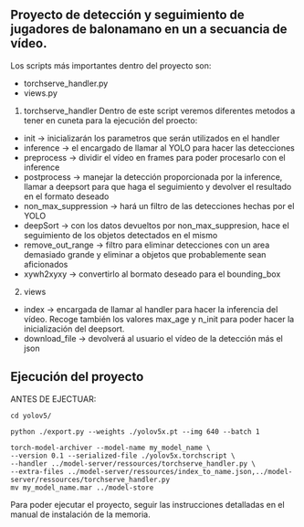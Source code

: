 Proyecto de detección y seguimiento de jugadores de balonamano en un a secuancia de vídeo.
---
Los scripts más importantes dentro del proyecto son:
* torchserve_handler.py
* views.py

1. torchserve_handler
Dentro de este script veremos diferentes metodos a tener en cuneta para la ejecución del proecto:
- init -> inicializarán los parametros que serán utilizados en el handler
- inference -> el encargado de llamar al YOLO para hacer las detecciones
- preprocess -> dividir el vídeo en frames para poder procesarlo con el inference
- postprocess -> manejar la detección proporcionada por la inference, llamar a deepsort para que haga el seguimiento y devolver el resultado en el formato deseado
- non_max_suppression -> hará un filtro de las detecciones hechas por el YOLO
- deepSort -> con los datos devueltos por non_max_suppresion, hace el seguimiento de los objetos detectados en el mismo
- remove_out_range -> filtro para eliminar detecciones con un area demasiado grande y eliminar a objetos que probablemente sean aficionados
- xywh2xyxy -> convertirlo al bormato deseado para el bounding_box

2. views
- index -> encargada de llamar al handler para hacer la inferencia del vídeo. Recoge también los valores max_age y n_init para poder hacer la inicialización del deepsort.
- download_file -> devolverá al usuario el vídeo de la detección más el json

Ejecución del proyecto
---
ANTES DE EJECTUAR:
```
cd yolov5/
```
```
python ./export.py --weights ./yolov5x.pt --img 640 --batch 1
```
```
torch-model-archiver --model-name my_model_name \
--version 0.1 --serialized-file ./yolov5x.torchscript \
--handler ../model-server/ressources/torchserve_handler.py \
--extra-files ../model-server/ressources/index_to_name.json,../model-server/ressources/torchserve_handler.py
mv my_model_name.mar ../model-store
```

Para poder ejecutar el proyecto, seguir las instrucciones detalladas en el manual de instalación de la memoria.
